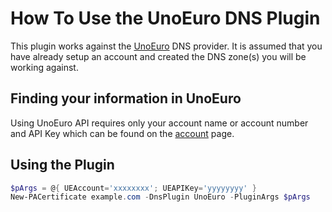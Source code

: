 # How To Use the UnoEuro DNS Plugin

This plugin works against the [UnoEuro](https://www.unoeuro.com/) DNS provider. It is assumed that you have already setup an account and created the DNS zone(s) you will be working against.

## Finding your information in UnoEuro

Using UnoEuro API requires only your account name or account number and API Key which can be found on the [account](https://www.unoeuro.com/en/controlpanel/account/) page.


## Using the Plugin

```powershell
$pArgs = @{ UEAccount='xxxxxxxx'; UEAPIKey='yyyyyyyy' }
New-PACertificate example.com -DnsPlugin UnoEuro -PluginArgs $pArgs
```
